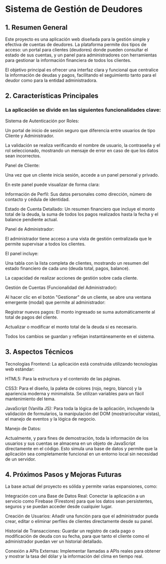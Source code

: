 <h1> Sistema de Gestión de Deudores </h1>
<h2> 1. Resumen General </h2>

<p>Este proyecto es una aplicación web diseñada para la gestión simple y efectiva de cuentas de deudores. La plataforma permite dos tipos de acceso: un portal para clientes (deudores) donde pueden consultar el estado de sus cuentas, y un panel para administradores con herramientas para gestionar la información financiera de todos los clientes. </p>

El objetivo principal es ofrecer una interfaz clara y funcional que centralice la información de deudas y pagos, facilitando el seguimiento tanto para el deudor como para la entidad administradora.

<h2> 2. Características Principales </h2>

<h3> La aplicación se divide en las siguientes funcionalidades clave: </h3>

Sistema de Autenticación por Roles:

Un portal de inicio de sesión seguro que diferencia entre usuarios de tipo Cliente y Administrador.

La validación se realiza verificando el nombre de usuario, la contraseña y el rol seleccionado, mostrando un mensaje de error en caso de que los datos sean incorrectos.

Panel de Cliente:

Una vez que un cliente inicia sesión, accede a un panel personal y privado.

En este panel puede visualizar de forma clara:

Información de Perfil: Sus datos personales como dirección, número de contacto y cédula de identidad.

Estado de Cuenta Detallado: Un resumen financiero que incluye el monto total de la deuda, la suma de todos los pagos realizados hasta la fecha y el balance pendiente actual.

Panel de Administrador:

El administrador tiene acceso a una vista de gestión centralizada que le permite supervisar a todos los clientes.

El panel incluye:

Una tabla con la lista completa de clientes, mostrando un resumen del estado financiero de cada uno (deuda total, pagos, balance).

La capacidad de realizar acciones de gestión sobre cada cliente.

Gestión de Cuentas (Funcionalidad del Administrador):

Al hacer clic en el botón "Gestionar" de un cliente, se abre una ventana emergente (modal) que permite al administrador:

Registrar nuevos pagos: El monto ingresado se suma automáticamente al total de pagos del cliente.

Actualizar o modificar el monto total de la deuda si es necesario.

Todos los cambios se guardan y reflejan instantáneamente en el sistema.

<h2> 3. Aspectos Técnicos </h2>

Tecnologías Frontend: La aplicación está construida utilizando tecnologías web estándar:

HTML5: Para la estructura y el contenido de las páginas.

CSS3: Para el diseño, la paleta de colores (rojo, negro, blanco) y la apariencia moderna y minimalista. Se utilizan variables para un fácil mantenimiento del tema.

JavaScript (Vanilla JS): Para toda la lógica de la aplicación, incluyendo la validación de formularios, la manipulación del DOM (mostrar/ocultar vistas), el manejo de eventos y la lógica de negocio.

Manejo de Datos:

Actualmente, y para fines de demostración, toda la información de los usuarios y sus cuentas se almacena en un objeto de JavaScript directamente en el código. Esto simula una base de datos y permite que la aplicación sea completamente funcional en un entorno local sin necesidad de un servidor.

<h2> 4. Próximos Pasos y Mejoras Futuras </h2>

La base actual del proyecto es sólida y permite varias expansiones, como:

Integración con una Base de Datos Real: Conectar la aplicación a un servicio como Firebase (Firestore) para que los datos sean persistentes, seguros y se puedan acceder desde cualquier lugar.

Creación de Usuarios: Añadir una función para que el administrador pueda crear, editar o eliminar perfiles de clientes directamente desde su panel.

Historial de Transacciones: Guardar un registro de cada pago o modificación de deuda con su fecha, para que tanto el cliente como el administrador puedan ver un historial detallado.

Conexión a APIs Externas: Implementar llamadas a APIs reales para obtener y mostrar la tasa del dólar y la información del clima en tiempo real.

